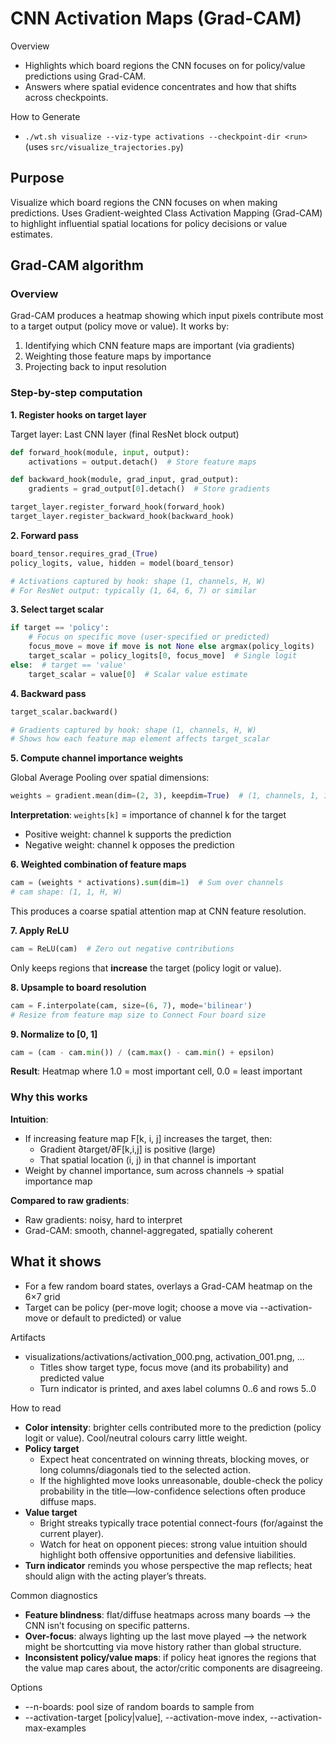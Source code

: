 # CNN Activation Maps (Grad-CAM)

Overview
- Highlights which board regions the CNN focuses on for policy/value predictions using Grad-CAM.
- Answers where spatial evidence concentrates and how that shifts across checkpoints.

How to Generate
- `./wt.sh visualize --viz-type activations --checkpoint-dir <run>` (uses `src/visualize_trajectories.py`)

## Purpose

Visualize which board regions the CNN focuses on when making predictions. Uses Gradient-weighted Class Activation Mapping (Grad-CAM) to highlight influential spatial locations for policy decisions or value estimates.

## Grad-CAM algorithm

### Overview
Grad-CAM produces a heatmap showing which input pixels contribute most to a target output (policy move or value). It works by:
1. Identifying which CNN feature maps are important (via gradients)
2. Weighting those feature maps by importance
3. Projecting back to input resolution

### Step-by-step computation

**1. Register hooks on target layer**

Target layer: Last CNN layer (final ResNet block output)
```python
def forward_hook(module, input, output):
    activations = output.detach()  # Store feature maps

def backward_hook(module, grad_input, grad_output):
    gradients = grad_output[0].detach()  # Store gradients

target_layer.register_forward_hook(forward_hook)
target_layer.register_backward_hook(backward_hook)
```

**2. Forward pass**
```python
board_tensor.requires_grad_(True)
policy_logits, value, hidden = model(board_tensor)

# Activations captured by hook: shape (1, channels, H, W)
# For ResNet output: typically (1, 64, 6, 7) or similar
```

**3. Select target scalar**
```python
if target == 'policy':
    # Focus on specific move (user-specified or predicted)
    focus_move = move if move is not None else argmax(policy_logits)
    target_scalar = policy_logits[0, focus_move]  # Single logit
else:  # target == 'value'
    target_scalar = value[0]  # Scalar value estimate
```

**4. Backward pass**
```python
target_scalar.backward()

# Gradients captured by hook: shape (1, channels, H, W)
# Shows how each feature map element affects target_scalar
```

**5. Compute channel importance weights**

Global Average Pooling over spatial dimensions:
```python
weights = gradient.mean(dim=(2, 3), keepdim=True)  # (1, channels, 1, 1)
```

**Interpretation**: `weights[k]` = importance of channel k for the target
- Positive weight: channel k supports the prediction
- Negative weight: channel k opposes the prediction

**6. Weighted combination of feature maps**
```python
cam = (weights * activations).sum(dim=1)  # Sum over channels
# cam shape: (1, 1, H, W)
```

This produces a coarse spatial attention map at CNN feature resolution.

**7. Apply ReLU**
```python
cam = ReLU(cam)  # Zero out negative contributions
```

Only keeps regions that **increase** the target (policy logit or value).

**8. Upsample to board resolution**
```python
cam = F.interpolate(cam, size=(6, 7), mode='bilinear')
# Resize from feature map size to Connect Four board size
```

**9. Normalize to [0, 1]**
```python
cam = (cam - cam.min()) / (cam.max() - cam.min() + epsilon)
```

**Result**: Heatmap where 1.0 = most important cell, 0.0 = least important

### Why this works

**Intuition**:
- If increasing feature map F[k, i, j] increases the target, then:
  - Gradient ∂target/∂F[k,i,j] is positive (large)
  - That spatial location (i, j) in that channel is important
- Weight by channel importance, sum across channels → spatial importance map

**Compared to raw gradients**:
- Raw gradients: noisy, hard to interpret
- Grad-CAM: smooth, channel-aggregated, spatially coherent

## What it shows
- For a few random board states, overlays a Grad-CAM heatmap on the 6×7 grid
- Target can be policy (per-move logit; choose a move via --activation-move or default to predicted) or value

Artifacts
- visualizations/activations/activation_000.png, activation_001.png, ...
  - Titles show target type, focus move (and its probability) and predicted value
  - Turn indicator is printed, and axes label columns 0..6 and rows 5..0

How to read
- **Color intensity**: brighter cells contributed more to the prediction (policy logit or value). Cool/neutral colours carry little weight.
- **Policy target**
  - Expect heat concentrated on winning threats, blocking moves, or long columns/diagonals tied to the selected action.
  - If the highlighted move looks unreasonable, double-check the policy probability in the title—low-confidence selections often produce diffuse maps.
- **Value target**
  - Bright streaks typically trace potential connect-fours (for/against the current player).
  - Watch for heat on opponent pieces: strong value intuition should highlight both offensive opportunities and defensive liabilities.
- **Turn indicator** reminds you whose perspective the map reflects; heat should align with the acting player’s threats.

Common diagnostics
- **Feature blindness**: flat/diffuse heatmaps across many boards —> the CNN isn’t focusing on specific patterns.
- **Over-focus**: always lighting up the last move played —> the network might be shortcutting via move history rather than global structure.
- **Inconsistent policy/value maps**: if policy heat ignores the regions that the value map cares about, the actor/critic components are disagreeing.

Options
- --n-boards: pool size of random boards to sample from
- --activation-target [policy|value], --activation-move index, --activation-max-examples
